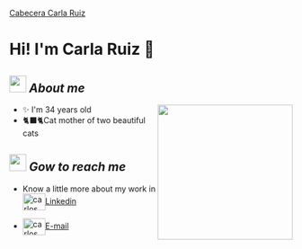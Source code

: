 [Cabecera Carla Ruiz](https://www.canva.com/design/DAGHbnCAgtQ/7okfvBCtfjee6ePbPNC4Ng/view)

<H1> Hi! I'm Carla Ruiz 👋</H1>

## <img src="https://media.giphy.com/media/ObNTw8Uzwy6KQ/giphy.gif" width="30px"/>&nbsp;***About me***
<img align= "right" width= "240" src= "https://pa1.narvii.com/6580/8098c6e9207376889eeb0532d9f5a0723c4d73f5_hq.gif"/>

- ✨ I'm 34 years old
- 🐈‍⬛🐈Cat mother of two beautiful cats

## <img src="https://media.giphy.com/media/ObNTw8Uzwy6KQ/giphy.gif" width="30px"/>&nbsp;***Gow to reach me***

-  Know a little more about my work in <a href="https://es.linkedin.com/in/carla-mar%C3%ADa-ruiz-iglesias-7a6a50160" target="blank"><img align="center" src="https://cdn.jsdelivr.net/npm/simple-icons@3.0.1/icons/linkedin.svg" alt="carlos salvador díaz" height="30" width="40" />Linkedin</a>
- <a href="mailto:carlamariaruiz90@gmail.com " target="blank"><img align="center" src="https://cdn.jsdelivr.net/npm/simple-icons@3.0.1/icons/gmail.svg" alt="carlos salvador díaz" height="30" width="40" />E-mail</a>

  <!----

<img align="right" width=300px alt="Unicorn" src="https://c.tenor.com/GN73MKBawZYAAAAi/busy-cute.gif" />
- 👀 I’m interested in ...
- 🌱 I’m currently learning ...
- 💞️ I’m looking to collaborate on ...
--->
